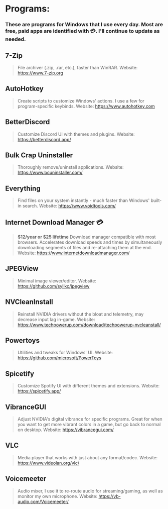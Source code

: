 # Programs:

### These are programs for Windows that I use every day. Most are free, paid apps are identified with 💳. I'll continue to update as needed.

## 7-Zip
> File archiver (.zip, .rar, etc.), faster than WinRAR.
> Website: https://www.7-zip.org

## AutoHotkey
> Create scripts to customize Windows' actions. I use a few for program-specific keybinds.
> Website: https://www.autohotkey.com

## BetterDiscord
> Customize Discord UI with themes and plugins.
> Website: https://betterdiscord.app/

## Bulk Crap Uninstaller
> Thoroughly remove/uninstall applications.
> Website: https://www.bcuninstaller.com/

## Everything
> Find files on your system instantly - much faster than Windows' built-in search.
> Website: https://www.voidtools.com/

## Internet Download Manager 💳
> __$12/year or $25 lifetime__
> Download manager compatible with most browsers. Accelerates download speeds and times by simultaneously downloading segments of files and re-attaching them at the end.
> Website: https://www.internetdownloadmanager.com/

## JPEGView
> Minimal image viewer/editor.
> Website: https://github.com/sylikc/jpegview

## NVCleanInstall
> Reinstall NVIDIA drivers without the bloat and telemetry, may decrease input lag in-game.
> Website: https://www.techpowerup.com/download/techpowerup-nvcleanstall/

## Powertoys
> Utilities and tweaks for Windows' UI.
> Website: https://github.com/microsoft/PowerToys

## Spicetify
> Customize Spotify UI with different themes and extensions.
> Website: https://spicetify.app/

## VibranceGUI
> Adjust NVIDIA's digital vibrance for specific programs. Great for when you want to get more vibrant colors in a game, but go back to normal on desktop.
> Website: https://vibrancegui.com/

## VLC
> Media player that works with just about any format/codec.
> Website: https://www.videolan.org/vlc/

## Voicemeeter
> Audio mixer, I use it to re-route audio for streaming/gaming, as well as monitor my own microphone.
> Website: https://vb-audio.com/Voicemeeter/